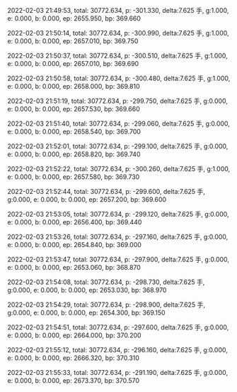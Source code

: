 2022-02-03 21:49:53, total: 30772.634, p: -301.330, delta:7.625 手, g:1.000, e: 0.000, b: 0.000, ep: 2655.950, bp: 369.660

2022-02-03 21:50:14, total: 30772.634, p: -300.990, delta:7.625 手, g:1.000, e: 0.000, b: 0.000, ep: 2657.010, bp: 369.750

2022-02-03 21:50:37, total: 30772.634, p: -300.510, delta:7.625 手, g:1.000, e: 0.000, b: 0.000, ep: 2657.010, bp: 369.690

2022-02-03 21:50:58, total: 30772.634, p: -300.480, delta:7.625 手, g:1.000, e: 0.000, b: 0.000, ep: 2658.000, bp: 369.810

2022-02-03 21:51:19, total: 30772.634, p: -299.750, delta:7.625 手, g:0.000, e: 0.000, b: 0.000, ep: 2657.530, bp: 369.660

2022-02-03 21:51:40, total: 30772.634, p: -299.060, delta:7.625 手, g:0.000, e: 0.000, b: 0.000, ep: 2658.540, bp: 369.700

2022-02-03 21:52:01, total: 30772.634, p: -299.100, delta:7.625 手, g:0.000, e: 0.000, b: 0.000, ep: 2658.820, bp: 369.740

2022-02-03 21:52:22, total: 30772.634, p: -300.260, delta:7.625 手, g:1.000, e: 0.000, b: 0.000, ep: 2657.580, bp: 369.730

2022-02-03 21:52:44, total: 30772.634, p: -299.600, delta:7.625 手, g:0.000, e: 0.000, b: 0.000, ep: 2657.200, bp: 369.600

2022-02-03 21:53:05, total: 30772.634, p: -299.120, delta:7.625 手, g:0.000, e: 0.000, b: 0.000, ep: 2656.400, bp: 369.440

2022-02-03 21:53:26, total: 30772.634, p: -297.160, delta:7.625 手, g:0.000, e: 0.000, b: 0.000, ep: 2654.840, bp: 369.000

2022-02-03 21:53:47, total: 30772.634, p: -297.900, delta:7.625 手, g:0.000, e: 0.000, b: 0.000, ep: 2653.060, bp: 368.870

2022-02-03 21:54:08, total: 30772.634, p: -298.730, delta:7.625 手, g:0.000, e: 0.000, b: 0.000, ep: 2653.030, bp: 368.970

2022-02-03 21:54:29, total: 30772.634, p: -298.900, delta:7.625 手, g:0.000, e: 0.000, b: 0.000, ep: 2654.300, bp: 369.150

2022-02-03 21:54:51, total: 30772.634, p: -297.600, delta:7.625 手, g:0.000, e: 0.000, b: 0.000, ep: 2664.000, bp: 370.200

2022-02-03 21:55:12, total: 30772.634, p: -296.160, delta:7.625 手, g:0.000, e: 0.000, b: 0.000, ep: 2666.320, bp: 370.310

2022-02-03 21:55:33, total: 30772.634, p: -291.190, delta:7.625 手, g:0.000, e: 0.000, b: 0.000, ep: 2673.370, bp: 370.570
